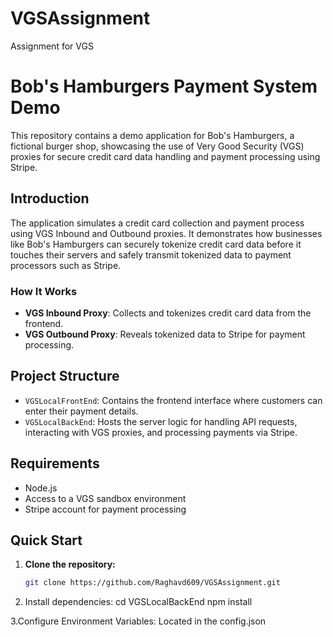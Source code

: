 # VGSAssignment
Assignment for VGS


# Bob's Hamburgers Payment System Demo

This repository contains a demo application for Bob's Hamburgers, a fictional burger shop, showcasing the use of Very Good Security (VGS) proxies for secure credit card data handling and payment processing using Stripe.

## Introduction

The application simulates a credit card collection and payment process using VGS Inbound and Outbound proxies. It demonstrates how businesses like Bob's Hamburgers can securely tokenize credit card data before it touches their servers and safely transmit tokenized data to payment processors such as Stripe.

### How It Works

- **VGS Inbound Proxy**: Collects and tokenizes credit card data from the frontend.
- **VGS Outbound Proxy**: Reveals tokenized data to Stripe for payment processing.

## Project Structure

- `VGSLocalFrontEnd`: Contains the frontend interface where customers can enter their payment details.
- `VGSLocalBackEnd`: Hosts the server logic for handling API requests, interacting with VGS proxies, and processing payments via Stripe.

## Requirements

- Node.js
- Access to a VGS sandbox environment
- Stripe account for payment processing

## Quick Start

1. **Clone the repository:**
   ```bash
   git clone https://github.com/Raghavd609/VGSAssignment.git
2. Install dependencies:
    cd VGSLocalBackEnd
    npm install

3.Configure Environment Variables: 
Located in the config.json
   

